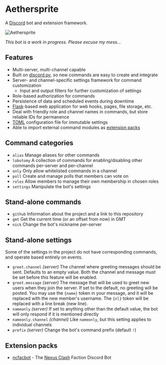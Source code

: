 # Aethersprite

A [Discord] bot and extension framework.

![Aethersprite](https://github.com/haliphax/aethersprite/raw/assets/aethersprite.jpg)

_This bot is a work in progress. Please excuse my mess..._

## Features

- Multi-server, multi-channel capable
- Built on [discord.py], so new commands are easy to create and integrate
- Server- and channel-specific settings framework for command customization
  - Input and output filters for further customization of settings
- Role-based authorization for commands
- Persistence of data and scheduled events during downtime
- [Flask]-based web application for web hooks, pages, file storage, etc.
- Deal with friendly role and channel names in commands, but store reliable
  IDs for permanence
- [TOML] configuration file for immutable settings
- Able to import external command modules as [extension packs]

## Command categories

- `alias`
  Manage aliases for other commands
- `lobotomy`
  A collection of commands for enabling/disabling other commands per-server
  and per-channel
- `only`
  Only allow whitelisted commands in a channel
- `poll`
  Create and manage polls that members can vote on
- `roles`
  Allow members to manage their own membership in chosen roles
- `settings`
  Manipulate the bot's settings

## Stand-alone commands

- `github`
  Information about the project and a link to this repository
- `gmt`
  Get the current time (or an offset from now) in GMT
- `nick`
  Change the bot's nickname per-server

## Stand-alone settings

Some of the settings in the project do not have corresponding commands, and
operate based entirely on events.

- `greet.channel` _(server)_
  The channel where greeting messages should be sent. Defaults to an empty
  value. Both the channel and message must be set before this feature will be
  enabled.
- `greet.message` _(server)_
  The message that will be used to greet new users when they join the server.
  If set to the default, no greeting will be posted. You may use the `{name}`
  token in your message, and it will be replaced with the new member's
  username. The `{nl}` token will be replaced with a line break (new line).
- `nameonly` _(server)_
  If set to anything other than the default value, the bot will only respond
  if it is mentioned directly
- `nameonly.channel` _(channel)_
  Like `nameonly`, but this setting applies to individual channels
- `prefix` _(server)_
  Change the bot's command prefix (default `!`)

## Extension packs

- [ncfacbot] - The [Nexus Clash] Faction Discord Bot


[discord.py]: https://discordpy.readthedocs.io
[Discord]: https://discordapp.com
[Discord Bot Safe README]: ./ncfacbot/extensions/safe.md
[extension packs]: #extension-packs
[Flask]: https://flask.palletsprojects.com
[ncfacbot]: https://github.com/haliphax/ncfacbot
[Nexus Clash]: https://www.nexusclash.com
[TOML]: https://github.com/toml-lang/toml
